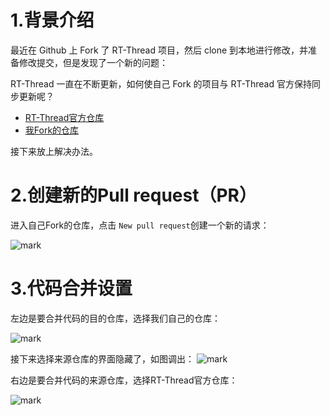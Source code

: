 # 1.背景介绍
最近在 Github 上 Fork 了 RT-Thread 项目，然后 clone 到本地进行修改，并准备修改提交，但是发现了一个新的问题：

RT-Thread 一直在不断更新，如何使自己 Fork 的项目与 RT-Thread 官方保持同步更新呢？

- [RT-Thread官方仓库](https://github.com/RT-Thread/rt-thread)
- [我Fork的仓库](https://github.com/Mculover666/rt-thread)

接下来放上解决办法。

# 2.创建新的Pull request（PR）

进入自己Fork的仓库，点击 `New pull request`创建一个新的请求：

![mark](http://mculover666.cn/image/20190825/kDWaaTbyL8l9.png?imageslim)

# 3.代码合并设置
左边是要合并代码的目的仓库，选择我们自己的仓库：

![mark](http://mculover666.cn/image/20190825/SR0iMLPhyhF3.png?imageslim)

接下来选择来源仓库的界面隐藏了，如图调出：
![mark](http://mculover666.cn/image/20190825/O9VDRHD7O9s8.png?imageslim)

右边是要合并代码的来源仓库，选择RT-Thread官方仓库：

![mark](http://mculover666.cn/image/20190825/I3tjwj4ERN5y.png?imageslim)



